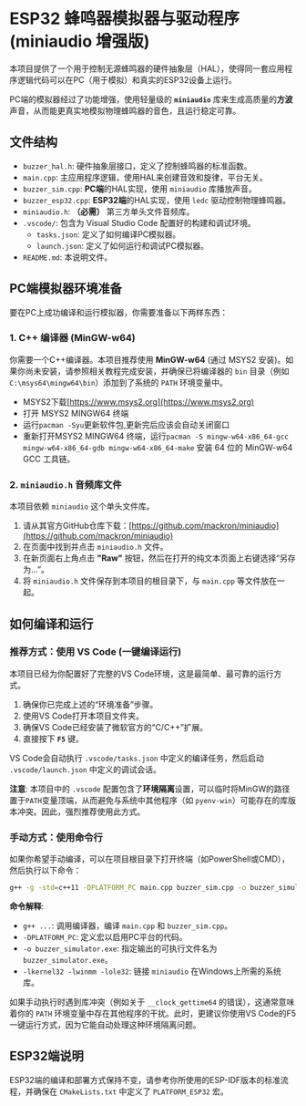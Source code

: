 # ESP32 蜂鸣器模拟器与驱动程序 (miniaudio 增强版)

本项目提供了一个用于控制无源蜂鸣器的硬件抽象层（HAL），使得同一套应用程序逻辑代码可以在PC（用于模拟）和真实的ESP32设备上运行。

PC端的模拟器经过了功能增强，使用轻量级的 **`miniaudio`** 库来生成高质量的**方波**声音，从而能更真实地模拟物理蜂鸣器的音色，且运行稳定可靠。

## 文件结构

-   `buzzer_hal.h`: 硬件抽象层接口，定义了控制蜂鸣器的标准函数。
-   `main.cpp`: 主应用程序逻辑，使用HAL来创建音效和旋律，平台无关。
-   `buzzer_sim.cpp`: **PC端**的HAL实现，使用 `miniaudio` 库播放声音。
-   `buzzer_esp32.cpp`: **ESP32端**的HAL实现，使用 `ledc` 驱动控制物理蜂鸣器。
-   `miniaudio.h`: **（必需）** 第三方单头文件音频库。
-   `.vscode/`: 包含为 Visual Studio Code 配置好的构建和调试环境。
    -   `tasks.json`: 定义了如何编译PC模拟器。
    -   `launch.json`: 定义了如何运行和调试PC模拟器。
-   `README.md`: 本说明文件。

## PC端模拟器环境准备

要在PC上成功编译和运行模拟器，你需要准备以下两样东西：

### 1. C++ 编译器 (MinGW-w64)

你需要一个C++编译器。本项目推荐使用 **MinGW-w64** (通过 MSYS2 安装)。如果你尚未安装，请参照相关教程完成安装，并确保已将编译器的 `bin` 目录（例如 `C:\msys64\mingw64\bin`）添加到了系统的 `PATH` 环境变量中。
- MSYS2下载[https://www.msys2.org](https://www.msys2.org)
- 打开 MSYS2 MINGW64 终端
- 运行`pacman -Syu`更新软件包,更新完后应该会自动关闭窗口
- 重新打开MSYS2 MINGW64 终端，运行`pacman -S mingw-w64-x86_64-gcc mingw-w64-x86_64-gdb mingw-w64-x86_64-make` 安装 64 位的 MinGW-w64 GCC 工具链。
### 2. `miniaudio.h` 音频库文件

本项目依赖 `miniaudio` 这个单头文件库。
1.  请从其官方GitHub仓库下载：[https://github.com/mackron/miniaudio](https://github.com/mackron/miniaudio)
2.  在页面中找到并点击 `miniaudio.h` 文件。
3.  在新页面右上角点击 **"Raw"** 按钮，然后在打开的纯文本页面上右键选择“另存为...”。
4.  将 `miniaudio.h` 文件保存到本项目的根目录下，与 `main.cpp` 等文件放在一起。

## 如何编译和运行

### 推荐方式：使用 VS Code (一键编译运行)

本项目已经为你配置好了完整的VS Code环境，这是最简单、最可靠的运行方式。

1.  确保你已完成上述的“环境准备”步骤。
2.  使用VS Code打开本项目文件夹。
3.  确保VS Code已经安装了微软官方的“C/C++”扩展。
4.  直接按下 **`F5`** 键。

VS Code会自动执行 `.vscode/tasks.json` 中定义的编译任务，然后启动 `.vscode/launch.json` 中定义的调试会话。

**注意**: 本项目中的 `.vscode` 配置包含了**环境隔离**设置，可以临时将MinGW的路径置于`PATH`变量顶端，从而避免与系统中其他程序（如 `pyenv-win`）可能存在的库版本冲突。因此，强烈推荐使用此方式。

### 手动方式：使用命令行

如果你希望手动编译，可以在项目根目录下打开终端（如PowerShell或CMD），然后执行以下命令：

```bash
g++ -g -std=c++11 -DPLATFORM_PC main.cpp buzzer_sim.cpp -o buzzer_simulator.exe -lkernel32 -lwinmm -lole32
```

**命令解释**:
*   `g++ ...`: 调用编译器，编译 `main.cpp` 和 `buzzer_sim.cpp`。
*   `-DPLATFORM_PC`: 定义宏以启用PC平台的代码。
*   `-o buzzer_simulator.exe`: 指定输出的可执行文件名为 `buzzer_simulator.exe`。
*   `-lkernel32 -lwinmm -lole32`: 链接 `miniaudio` 在Windows上所需的系统库。

如果手动执行时遇到库冲突（例如关于 `__clock_gettime64` 的错误），这通常意味着你的 `PATH` 环境变量中存在其他程序的干扰。此时，更建议你使用VS Code的F5一键运行方式，因为它能自动处理这种环境隔离问题。

## ESP32端说明

ESP32端的编译和部署方式保持不变，请参考你所使用的ESP-IDF版本的标准流程，并确保在 `CMakeLists.txt` 中定义了 `PLATFORM_ESP32` 宏。